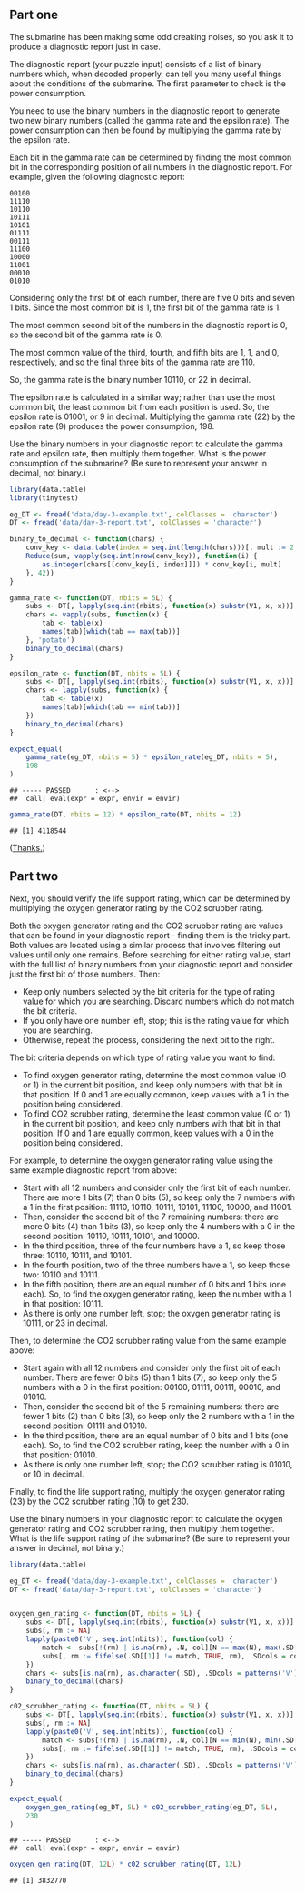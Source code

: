 
## Part one

The submarine has been making some odd creaking noises, so you ask it to
produce a diagnostic report just in case.

The diagnostic report (your puzzle input) consists of a list of binary
numbers which, when decoded properly, can tell you many useful things
about the conditions of the submarine. The first parameter to check is
the power consumption.

You need to use the binary numbers in the diagnostic report to generate
two new binary numbers (called the gamma rate and the epsilon rate). The
power consumption can then be found by multiplying the gamma rate by the
epsilon rate.

Each bit in the gamma rate can be determined by finding the most common
bit in the corresponding position of all numbers in the diagnostic
report. For example, given the following diagnostic report:

    00100
    11110
    10110
    10111
    10101
    01111
    00111
    11100
    10000
    11001
    00010
    01010

Considering only the first bit of each number, there are five 0 bits and
seven 1 bits. Since the most common bit is 1, the first bit of the gamma
rate is 1.

The most common second bit of the numbers in the diagnostic report is 0,
so the second bit of the gamma rate is 0.

The most common value of the third, fourth, and fifth bits are 1, 1, and
0, respectively, and so the final three bits of the gamma rate are 110.

So, the gamma rate is the binary number 10110, or 22 in decimal.

The epsilon rate is calculated in a similar way; rather than use the
most common bit, the least common bit from each position is used. So,
the epsilon rate is 01001, or 9 in decimal. Multiplying the gamma rate
(22) by the epsilon rate (9) produces the power consumption, 198.

Use the binary numbers in your diagnostic report to calculate the gamma
rate and epsilon rate, then multiply them together. What is the power
consumption of the submarine? (Be sure to represent your answer in
decimal, not binary.)

``` r
library(data.table)
library(tinytest)

eg_DT <- fread('data/day-3-example.txt', colClasses = 'character')
DT <- fread('data/day-3-report.txt', colClasses = 'character')

binary_to_decimal <- function(chars) {
    conv_key <- data.table(index = seq.int(length(chars)))[, mult := 2 ^ rev(index - 1)]
    Reduce(sum, vapply(seq.int(nrow(conv_key)), function(i) {
        as.integer(chars[[conv_key[i, index]]]) * conv_key[i, mult]
    }, 42))
}

gamma_rate <- function(DT, nbits = 5L) {
    subs <- DT[, lapply(seq.int(nbits), function(x) substr(V1, x, x))]
    chars <- vapply(subs, function(x) {
        tab <- table(x)
        names(tab)[which(tab == max(tab))]
    }, 'potato')
    binary_to_decimal(chars)
}

epsilon_rate <- function(DT, nbits = 5L) {
    subs <- DT[, lapply(seq.int(nbits), function(x) substr(V1, x, x))]
    chars <- lapply(subs, function(x) {
        tab <- table(x)
        names(tab)[which(tab == min(tab))]
    })
    binary_to_decimal(chars)
}

expect_equal(
    gamma_rate(eg_DT, nbits = 5) * epsilon_rate(eg_DT, nbits = 5),
    198
)
```

    ## ----- PASSED      : <-->
    ##  call| eval(expr = expr, envir = envir)

``` r
gamma_rate(DT, nbits = 12) * epsilon_rate(DT, nbits = 12)
```

    ## [1] 4118544

([Thanks.](https://www.sciencedirect.com/topics/computer-science/binary-to-decimal-conversion))

## Part two

Next, you should verify the life support rating, which can be determined
by multiplying the oxygen generator rating by the CO2 scrubber rating.

Both the oxygen generator rating and the CO2 scrubber rating are values
that can be found in your diagnostic report - finding them is the tricky
part. Both values are located using a similar process that involves
filtering out values until only one remains. Before searching for either
rating value, start with the full list of binary numbers from your
diagnostic report and consider just the first bit of those numbers.
Then:

-   Keep only numbers selected by the bit criteria for the type of
    rating value for which you are searching. Discard numbers which do
    not match the bit criteria.
-   If you only have one number left, stop; this is the rating value for
    which you are searching.
-   Otherwise, repeat the process, considering the next bit to the
    right.

The bit criteria depends on which type of rating value you want to find:

-   To find oxygen generator rating, determine the most common value (0
    or 1) in the current bit position, and keep only numbers with that
    bit in that position. If 0 and 1 are equally common, keep values
    with a 1 in the position being considered.
-   To find CO2 scrubber rating, determine the least common value (0
    or 1) in the current bit position, and keep only numbers with that
    bit in that position. If 0 and 1 are equally common, keep values
    with a 0 in the position being considered.

For example, to determine the oxygen generator rating value using the
same example diagnostic report from above:

-   Start with all 12 numbers and consider only the first bit of each
    number. There are more 1 bits (7) than 0 bits (5), so keep only the
    7 numbers with a 1 in the first position: 11110, 10110, 10111,
    10101, 11100, 10000, and 11001.
-   Then, consider the second bit of the 7 remaining numbers: there are
    more 0 bits (4) than 1 bits (3), so keep only the 4 numbers with a 0
    in the second position: 10110, 10111, 10101, and 10000.
-   In the third position, three of the four numbers have a 1, so keep
    those three: 10110, 10111, and 10101.
-   In the fourth position, two of the three numbers have a 1, so keep
    those two: 10110 and 10111.
-   In the fifth position, there are an equal number of 0 bits and 1
    bits (one each). So, to find the oxygen generator rating, keep the
    number with a 1 in that position: 10111.
-   As there is only one number left, stop; the oxygen generator rating
    is 10111, or 23 in decimal.

Then, to determine the CO2 scrubber rating value from the same example
above:

-   Start again with all 12 numbers and consider only the first bit of
    each number. There are fewer 0 bits (5) than 1 bits (7), so keep
    only the 5 numbers with a 0 in the first position: 00100, 01111,
    00111, 00010, and 01010.
-   Then, consider the second bit of the 5 remaining numbers: there are
    fewer 1 bits (2) than 0 bits (3), so keep only the 2 numbers with a
    1 in the second position: 01111 and 01010.
-   In the third position, there are an equal number of 0 bits and 1
    bits (one each). So, to find the CO2 scrubber rating, keep the
    number with a 0 in that position: 01010.
-   As there is only one number left, stop; the CO2 scrubber rating is
    01010, or 10 in decimal.

Finally, to find the life support rating, multiply the oxygen generator
rating (23) by the CO2 scrubber rating (10) to get 230.

Use the binary numbers in your diagnostic report to calculate the oxygen
generator rating and CO2 scrubber rating, then multiply them together.
What is the life support rating of the submarine? (Be sure to represent
your answer in decimal, not binary.)

``` r
library(data.table)

eg_DT <- fread('data/day-3-example.txt', colClasses = 'character')
DT <- fread('data/day-3-report.txt', colClasses = 'character')


oxygen_gen_rating <- function(DT, nbits = 5L) {
    subs <- DT[, lapply(seq.int(nbits), function(x) substr(V1, x, x))]
    subs[, rm := NA]
    lapply(paste0('V', seq.int(nbits)), function(col) {
        match <- subs[!(rm) | is.na(rm), .N, col][N == max(N), max(.SD[[1]]), .SDcols = col]
        subs[, rm := fifelse(.SD[[1]] != match, TRUE, rm), .SDcols = col]
    })
    chars <- subs[is.na(rm), as.character(.SD), .SDcols = patterns('V')]
    binary_to_decimal(chars)
}

c02_scrubber_rating <- function(DT, nbits = 5L) {
    subs <- DT[, lapply(seq.int(nbits), function(x) substr(V1, x, x))]
    subs[, rm := NA]
    lapply(paste0('V', seq.int(nbits)), function(col) {
        match <- subs[!(rm) | is.na(rm), .N, col][N == min(N), min(.SD[[1]]), .SDcols = col]
        subs[, rm := fifelse(.SD[[1]] != match, TRUE, rm), .SDcols = col]
    })
    chars <- subs[is.na(rm), as.character(.SD), .SDcols = patterns('V')]
    binary_to_decimal(chars)
}

expect_equal(
    oxygen_gen_rating(eg_DT, 5L) * c02_scrubber_rating(eg_DT, 5L),
    230
)
```

    ## ----- PASSED      : <-->
    ##  call| eval(expr = expr, envir = envir)

``` r
oxygen_gen_rating(DT, 12L) * c02_scrubber_rating(DT, 12L)
```

    ## [1] 3832770

